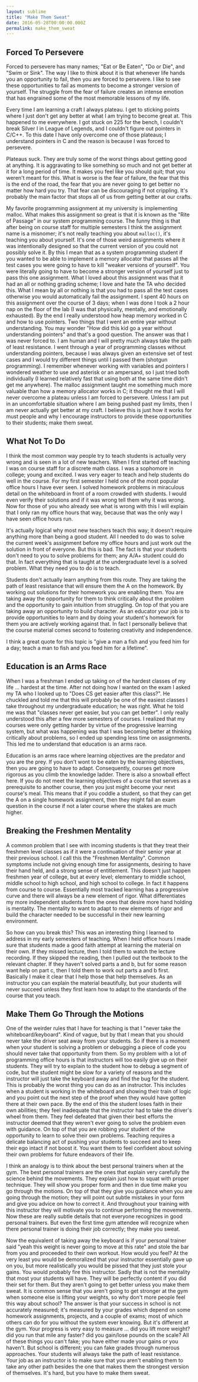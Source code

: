 ```yaml
---
layout: sublime
title: "Make Them Sweat"
date: 2016-05-28T00:00:00.000Z
permalink: make_them_sweat
---
```


## Forced To Persevere
Forced to persevere has many names; "Eat or Be Eaten", "Do or Die", and "Swim or Sink". The way I like to think about it is that whenever life hands you an opportunity to fail, then you are forced to persevere. I like to see these opportunities to fail as moments to become a stronger version of yourself. The struggle from the fear of failure creates an intense emotion that has engrained some of the most memorable lessons of my life.

Every time I am learning a craft I always plateau. I get to sticking points where I just don't get any better at what I am trying to become great at. This happened to me everywhere. I got stuck on 225 for the bench, I couldn't break Silver I in League of Legends, and I couldn't figure out pointers in C/C++. To this date I have only overcome one of those plateaus; I understand pointers in C and the reason is because I was forced to persevere.

Plateaus suck. They are truly some of the worst things about getting good at anything. It is aggravating to like something so much and not get better at it for a long period of time. It makes you feel like you should quit; that you weren't meant for this. What is worse is the fear of failure, the fear that this is the end of the road, the fear that you are never going to get better no matter how hard you try. That fear can be discouraging if not crippling. It's probably the main factor that stops all of us from getting better at our crafts.

My favorite programming assignment at my university is implementing malloc. What makes this assignment so great is that it is known as the "Rite of Passage" in our system programming course. The funny thing is that after being on course staff for multiple semesters I think the assignment name is a misnomer; it's not really teaching you about `malloc()`, it's teaching you about yourself. It's one of those weird assignments where it was intentionally designed so that the current version of you could not possibly solve it. By this I mean that as a system programming student if you wanted to be able to implement a memory allocator that passes all the test cases you were going to have to kill "weaker versions of yourself". You were literally going to have to become a stronger version of yourself just to pass this one assignment. What I loved about this assignment was that it had an all or nothing grading scheme; I love and hate the TA who decided this. What I mean by all or nothing is that you had to pass all the test cases otherwise you would automatically fail the assignment. I spent 40 hours on this assignment over the course of 3 days; when I was done I took a 2 hour nap on the floor of the lab (I was that physically, mentally, and emotionally exhausted). By the end I really understood how heap memory worked in C and how to use pointers. Two things that I went an entire year without understanding. You may wonder "How did this kid go a year without understanding pointers" and that's a good question. The answer was that I was never forced to. I am human and I will pretty much always take the path of least resistance. I went through a year of programming classes without understanding pointers, because I was always given an extensive set of test cases and I would try different things until I passed them (shotgun programming). I remember whenever working with variables and pointers I wondered weather to use and asterisk or an ampersand, so I just tried both individually (I learned relatively fast that using both at the same time didn't get me anywhere). The malloc assignment taught me something much more valuable than how a memory allocator works in C; it thought me that I will never overcome a plateau unless I am forced to persevere. Unless I am put in an uncomfortable situation where I am being pushed past my limits, then I am never actually get better at my craft. I believe this is just how it works for must people and why I encourage instructors to provide these opportunities to their students; make them sweat.

## What Not To Do
I think the most common way people try to teach students is actually very wrong and is seen in a lot of new teachers. When I first started off teaching I was on course staff for a discrete math class. I was a sophomore in college; young and excited. I was very eager to teach and help students do well in the course. For my first semester I held one of the most popular office hours I have ever seen. I solved homework problems in miraculous detail on the whiteboard in front of a room crowded with students. I would even verify their solutions and if it was wrong tell them why it was wrong. Now for those of you who already see what is wrong with this I will explain that I only ran my office hours that way, because that was the only way I have seen office hours run.

It's actually logical why most new teachers teach this way; it doesn't require anything more than being a good student. All I needed to do was to solve the current week's assignment before my office hours and just work out the solution in front of everyone. But this is bad. The fact is that your students don't need to you to solve problems for them; any A/A+ student could do that. In fact everything that is taught at the undergraduate level is a solved problem. What they need you to do is to teach.

Students don't actually learn anything from this route. They are taking the path of least resistance that will ensure them the A on the homework. By working out solutions for their homework you are enabling them. You are taking away the opportunity for them to think critically about the problem and the opportunity to gain intuition from struggling. On top of that you are taking away an opportunity to build character. As an educator your job is to provide opportunities to learn and by doing your student's homework for them you are actively working against that. In fact I personally believe that the course material comes second to fostering creativity and independence.

I think a great quote for this topic is "give a man a fish and you feed him for a day; teach a man to fish and you feed him for a lifetime".

## Education is an Arms Race
When I was a freshman I ended up taking on of the hardest classes of my life ... hardest at the time. After not doing how I wanted on the exam I asked my TA who I looked up to "Does CS get easier after this class?". He chuckled and told me that this will probably be one of the easiest classes I take throughout my undergraduate education; he was right. What he told me was that "classes never get easier, but you can get better". I only really understood this after a few more semesters of courses. I realized that my courses were only getting harder by virtue of the progressive learning system, but what was happening was that I was becoming better at thinking critically about problems, so I ended up spending less time on assignments. This led me to understand that education is an arms race.

Education is an arms race where learning objectives are the predator and you are the prey. If you don't wont to be eaten by the learning objectives, then you are going to have to adapt. Consequently, courses get more rigorous as you climb the knowledge ladder. There is also a snowball effect here. If you do not meet the learning objectives of a course that serves as a prerequisite to another course, then you just might become your next course's meal. This means that if you coddle a student, so that they can get the A on a single homework assignment, then they might fail an exam question in the course if not a later course where the stakes are much higher.

## Breaking the Freshmen Mentality
A common problem that I see with incoming students is that they treat their freshmen level classes as if it were a continuation of their senior year at their previous school. I call this the "Freshmen Mentality". Common symptoms include not giving enough time for assignments, desiring to have their hand held, and a strong sense of entitlement. This doesn't just happen freshmen year of college, but at every level; elementary to middle school, middle school to high school, and high school to college. In fact it happens from course to course. Essentially most tracked learning has a progressive curve and there will always be a new element of rigor. What differentiates my more independent students from the ones that desire more hand holding is mentality. The mentality to want to adapt to new elements of rigor and build the character needed to be successful in their new learning environment.

So how can you break this? This was an interesting thing I learned to address in my early semesters of teaching. When I held office hours I made sure that students made a good faith attempt at learning the material on their own. If they missed lecture, then I told them to watch the lecture recording. If they skipped the reading, then I pulled out the textbook to the relevant chapter. If they haven't solved parts a and b, but for some reason want help on part c, then I told them to work out parts a and b first. Basically I make it clear that I help those that help themselves. As an instructor you can explain the material beautifully, but your students will never succeed unless they first learn how to adapt to the standards of the course that you teach.

## Make Them Go Through the Motions
One of the weirder rules that I have for teaching is that I "never take the whiteboard/keyboard". Kind of vague, but by that I mean that you should never take the driver seat away from your students. So if there is a moment when your student is solving a problem or debugging a piece of code you should never take that opportunity from them. So my problem with a lot of programming office hours is that instructors will too easily give up on their students. They will try to explain to the student how to debug a segment of code, but the student might be slow for a variety of reasons and the instructor will just take the keyboard away and find the bug for the student. This is probably the worst thing you can do as an instructor. This includes when a student is working in the whiteboard and showing their train of logic and you point out the next step of the proof when they would have gotten there at their own pace. By the end of this the student loses faith in their own abilities; they feel inadequate that the instructor had to take the driver's wheel from them. They feel defeated that given their best efforts the instructor deemed that they weren't ever going to solve the problem even with guidance. On top of that you are robbing your student of the opportunity to learn to solve their own problems. Teaching requires a delicate balancing act of pushing your students to succeed and to keep their ego intact if not boost it. You want them to feel confident about solving their own problems for future endeavors of their life.

I think an analogy is to think about the best personal trainers when at the gym. The best personal trainers are the ones that explain very carefully the science behind the movements. They explain just how to squat with proper technique. They will show you proper form and then in due time make you go through the motions. On top of that they give you guidance when you are going through the motion; they will point out subtle mistakes in your form and give you advice on how to correct it. And throughout your training with this instructor they will motivate you to continue performing the movements. Now these are really subtle details that not everyone recognizes in good personal trainers. But even the first time gym attendee will recognize when there personal trainer is doing their job correctly; they make you sweat.

Now the equivalent of taking away the keyboard is if your personal trainer said "yeah this weight is never going to move at this rate" and stole the bar from you and proceeded to their own workout. How would you feel? At the very least you would be demoralized that your instructor essentially gave up on you, but more realistically you would be pissed that they just stole your gains. You would probably fire this instructor. Sadly that is not the mentality that most your students will have. They will be perfectly content if you did their set for them. But they aren't going to get better unless you make them sweat. It is common sense that you aren't going to get stronger at the gym when someone else is lifting your weights, so why don't more people feel this way about school? The answer is that your success in school is not accurately measured; it's measured by your grades which depend on some homework assignments, projects, and a couple of exams; most of which others can do for you without the system ever knowing. But it's different at the gym. Your progress is very easy to measure ... did you lift more weight? did you run that mile any faster? did you gain/lose pounds on the scale? All of these things you can't fake; you have either made your gains or you haven't. But school is different; you can fake grades through numerous approaches. Your students will always take the path of least resistance. Your job as an instructor is to make sure that you aren't enabling them to take any other path besides the one that makes them the strongest version of themselves. It's hard, but you have to make them sweat.
